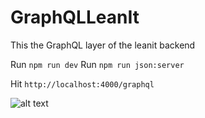 # GraphQLLeanIt
This the GraphQL layer of the leanit backend

Run `npm run dev`
Run `npm run json:server`

Hit  `http://localhost:4000/graphql`

![alt text](https://github.com/andersondsl/GraphQLLeanIt/blob/master/example/exemplo.png)
